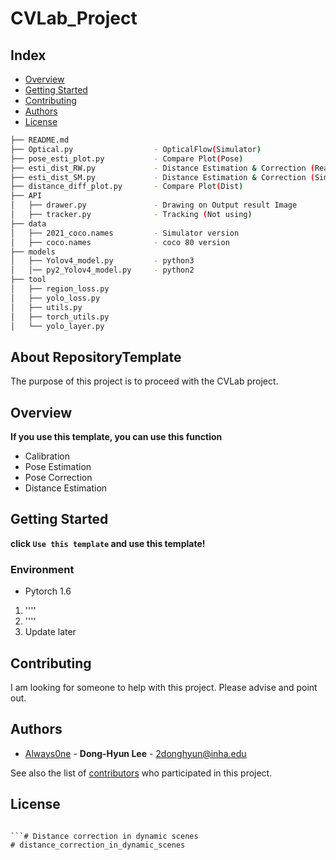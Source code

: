 # CVLab_Project
## Index
  - [Overview](#overview) 
  - [Getting Started](#getting-started)
  - [Contributing](#contributing)
  - [Authors](#authors)
  - [License](#license)
  
  ```sh
  ├── README.md
  ├── Optical.py                  - OpticalFlow(Simulator)
  ├── pose_esti_plot.py           - Compare Plot(Pose)
  ├── esti_dist_RW.py             - Distance Estimation & Correction (RealWorld)
  ├── esti_dist_SM.py             - Distance Estimation & Correction (Simulator)
  ├── distance_diff_plot.py       - Compare Plot(Dist)     
  ├── API      
  │   ├── drawer.py               - Drawing on Output result Image 
  │   ├── tracker.py              - Tracking (Not using)    
  ├── data
  │   ├── 2021_coco.names         - Simulator version
  │   ├── coco.names              - coco 80 version
  ├── models
  │   ├── Yolov4_model.py         - python3 
  │   │── py2_Yolov4_model.py     - python2
  ├── tool
  │   ├── region_loss.py
  │   ├── yolo_loss.py
  │   ├── utils.py
  │   ├── torch_utils.py
  │   └── yolo_layer.py
  ```
  
<!--  Other options to write Readme
  - [Deployment](#deployment)
  - [Used or Referenced Projects](Used-or-Referenced-Projects)
-->
## About RepositoryTemplate
<!--Wirte one paragraph of project description -->  
The purpose of this project is to proceed with the CVLab project.

## Overview
<!-- Write Overview about this project -->
**If you use this template, you can use this function**
- Calibration
- Pose Estimation
- Pose Correction
- Distance Estimation

## Getting Started
**click `Use this template` and use this template!**
<!--
### Depencies
 Write about need to install the software and how to install them 
-->
### Environment
 - Pytorch 1.6
<!-- A step by step series of examples that tell you how to get a development 
env running

Say what the step will be

    Give the example

And repeat

    until finished
-->
1. ''''
2. ''''
3. Update later
<!--
## Deployment
 Add additional notes about how to deploy this on a live system
 -->
## Contributing
<!-- Write the way to contribute -->
I am looking for someone to help with this project. Please advise and point out.  

## Authors
  - [Always0ne](https://github.com/2dongheee) - **Dong-Hyun Lee** - <2donghyun@inha.edu>

See also the list of [contributors](https://github.com/always0ne/readmeTemplate/contributors)
who participated in this project.
<!--
## Used or Referenced Projects
 - [referenced Project](project link) - **LICENSE** - little-bit introduce
-->

## License
```

```# Distance correction in dynamic scenes
# distance_correction_in_dynamic_scenes
